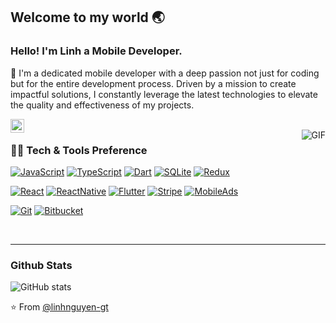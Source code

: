 
    
## Welcome to my world 🌏

### Hello! I'm Linh a Mobile Developer.

🚀 I'm a dedicated mobile developer with a deep passion not just for coding but for the entire development process. Driven by a mission to create impactful solutions, I constantly leverage the latest technologies to elevate the quality and effectiveness of my projects.

<a href="https://www.linkedin.com/in/linh-nguyen-3277801ab/">
  <img align="left" alt="Linh Nguyen" width="22px" src="https://cdn.jsdelivr.net/npm/simple-icons@v3/icons/linkedin.svg" />
</a>

<br />

  <img align="right" alt="GIF" src="https://media.giphy.com/media/836HiJc7pgzy8iNXCn/giphy.gif" />
  
### 👨‍💻 Tech & Tools Preference

[![JavaScript](https://img.shields.io/badge/-JavaScript-black?style=for-the-badge&logo=javascript&link=https://github.com/linhnguyen-gt)](https://github.com/linhnguyen-gt) 
[![TypeScript](https://img.shields.io/badge/TypeScript-007ACC?style=for-the-badge&logo=typescript&logoColor=white&link=https://github.com/linhnguyen-gt)](https://github.com/linhnguyen-gt) 
[![Dart](https://img.shields.io/badge/Dart-0175C2?style=for-the-badge&logo=dart&logoColor=white?link=https://github.com/linhnguyen-gt)](https://github.com/linhnguyen-gt) 
[![SQLite](https://img.shields.io/badge/SQLite-07405E?style=for-the-badge&logo=sqlite&logoColor=white?link=https://github.com/linhnguyen-gt)](https://github.com/linhnguyen-gt) 
[![Redux](https://img.shields.io/badge/Redux-593D88?style=for-the-badge&logo=redux&logoColor=white?link=https://github.com/linhnguyen-gt)](https://github.com/linhnguyen-gt) 

[![React](https://img.shields.io/badge/-React-black?style=for-the-badge&logo=react&link=https://github.com/linhnguyen-gt)](https://github.com/linhnguyen-gt) 
[![ReactNative](https://img.shields.io/badge/React_Native-20232A?style=for-the-badge&logo=react&logoColor=61DAFB?link=https://github.com/linhnguyen-gt)](https://github.com/linhnguyen-gt) 
[![Flutter](https://img.shields.io/badge/Flutter-02569B?style=for-the-badge&logo=flutter&logoColor=white?link=https://github.com/linhnguyen-gt)](https://github.com/linhnguyen-gt) 
[![Stripe](https://img.shields.io/badge/Stripe-626CD9?style=for-the-badge&logo=Stripe&logoColor=white?link=https://github.com/linhnguyen-gt)](https://github.com/linhnguyen-gt) 
[![MobileAds](https://img.shields.io/badge/Goodreads-372213?style=for-the-badge&logo=goodreads&logoColor=white?link=https://github.com/linhnguyen-gt)](https://github.com/linhnguyen-gt) 

[![Git](https://img.shields.io/badge/-Git-black?style=for-the-badge&logo=git&link=https://github.com/linhnguyen-gt)](https://github.com/linhnguyen-gt) 
[![Bitbucket](https://img.shields.io/badge/-Bitbucket-blue?style=for-the-badge&logo=bitbucket&link=https://github.com/linhnguyen-gt)](https://github.com/linhnguyen-gt)

<br />

---
### Github Stats

![GitHub stats](https://github-readme-stats.vercel.app/api?username=linhnguyen-gt&show_icons=true&cache_seconds=86400&theme=holi&hide_border=true)

⭐️ From [@linhnguyen-gt](https://github.com/linhnguyen-gt)
